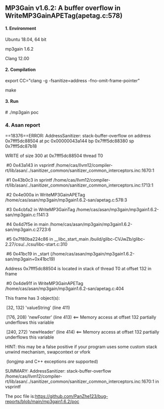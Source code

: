 ## MP3Gain v1.6.2: A buffer overflow in WriteMP3GainAPETag(apetag.c:578)

#### 1. Environment

Ubuntu 18.04, 64 bit

mp3gain 1.6.2

Clang 12.00

#### 2. Compilation

export CC="clang -g -fsanitize=address -fno-omit-frame-pointer"

make

#### 3. Run

\# ./mp3gain  poc

### 4. Asan report

==18376==ERROR: AddressSanitizer: stack-buffer-overflow on address 0x7fff5dc88504 at pc 0x00000043a144 bp 0x7fff5dc88380 sp 0x7fff5dc87b18

WRITE of size 300 at 0x7fff5dc88504 thread T0

​    #0 0x43a143 in vsprintf /home/cas/llvm12/compiler-rt/lib/asan/../sanitizer_common/sanitizer_common_interceptors.inc:1670:1

​    #1 0x43b0c3 in sprintf /home/cas/llvm12/compiler-rt/lib/asan/../sanitizer_common/sanitizer_common_interceptors.inc:1713:1

​    #2 0x4e000a in WriteMP3GainAPETag /home/cas/asan/mp3gain/mp3gain1.6.2-san/apetag.c:578:3

​    #3 0x4cbfa2 in WriteMP3GainTag /home/cas/asan/mp3gain/mp3gain1.6.2-san/mp3gain.c:1141:3

​    #4 0x4d7f5e in main /home/cas/asan/mp3gain/mp3gain1.6.2-san/mp3gain.c:2723:6

​    #5 0x7f80ba224c86 in __libc_start_main /build/glibc-CVJwZb/glibc-2.27/csu/../csu/libc-start.c:310

​    #6 0x41bc19 in _start (/home/cas/asan/mp3gain/mp3gain1.6.2-san/mp3gain+0x41bc19)

Address 0x7fff5dc88504 is located in stack of thread T0 at offset 132 in frame

​    #0 0x4de91f in WriteMP3GainAPETag /home/cas/asan/mp3gain/mp3gain1.6.2-san/apetag.c:404

This frame has 3 object(s):

​    [32, 132) 'valueString' (line 411)

​    [176, 208) 'newFooter' (line 413) <== Memory access at offset 132 partially underflows this variable

​    [240, 272) 'newHeader' (line 414) <== Memory access at offset 132 partially underflows this variable

HINT: this may be a false positive if your program uses some custom stack unwind mechanism, swapcontext or vfork

​      (longjmp and C++ exceptions *are* supported)

SUMMARY: AddressSanitizer: stack-buffer-overflow /home/cas/llvm12/compiler-rt/lib/asan/../sanitizer_common/sanitizer_common_interceptors.inc:1670:1 in vsprintf

The poc file is:https://github.com/PanZhe123/bug-reports/blob/main/mp3gain1.6.2/poc
